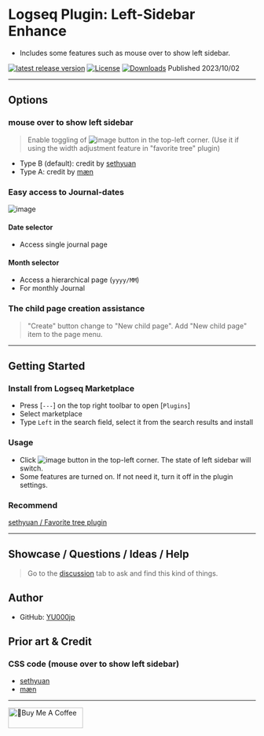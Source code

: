 # Logseq Plugin: Left-Sidebar Enhance

- Includes some features such as mouse over to show left sidebar.

[![latest release version](https://img.shields.io/github/v/release/YU000jp/logseq-plugin-left-sidebar-enhance)](https://github.com/YU000jp/logseq-plugin-left-sidebar-enhance/releases)
[![License](https://img.shields.io/github/license/YU000jp/logseq-plugin-left-sidebar-enhance?color=blue)](https://github.com/YU000jp/logseq-plugin-left-sidebar-enhance/LICENSE)
[![Downloads](https://img.shields.io/github/downloads/YU000jp/logseq-plugin-left-sidebar-enhance/total.svg)](https://github.com/YU000jp/logseq-plugin-left-sidebar-enhance/releases)
 Published 2023/10/02

---

## Options

### mouse over to show left sidebar

> Enable toggling of ![image](https://github.com/YU000jp/logseq-plugin-left-sidebar-enhance/assets/111847207/8e3efccf-27e9-4332-b431-9765a69463a9)
 button in the top-left corner. (Use it if using the width adjustment feature in "favorite tree" plugin)

- Type B (default): credit by [sethyuan](https://github.com/YU000jp/logseq-plugin-left-sidebar-enhance/issues/1#issue-1910716211)
- Type A: credit by [mæn](https://discord.com/channels/725182569297215569/775936939638652948/1155251493486727338)

### Easy access to Journal-dates

![image](https://github.com/YU000jp/logseq-plugin-left-sidebar-enhance/assets/111847207/ec42967a-4c66-4d02-9765-782772dbb18e)

#### Date selector

- Access single journal page

#### Month selector

- Access a hierarchical page (`yyyy/MM`)
- For monthly Journal

###  The child page creation assistance

> "Create" button change to "New child page". Add "New child page" item to the page menu.

---

## Getting Started

### Install from Logseq Marketplace

- Press [`---`] on the top right toolbar to open [`Plugins`]
- Select marketplace
- Type `Left` in the search field, select it from the search results and install

### Usage

- Click ![image](https://github.com/YU000jp/logseq-plugin-left-sidebar-enhance/assets/111847207/8e3efccf-27e9-4332-b431-9765a69463a9)
 button in the top-left corner. The state of left sidebar will switch.
- Some features are turned on. If not need it, turn it off in the plugin settings.

### Recommend

[sethyuan / Favorite tree plugin](https://github.com/sethyuan/logseq-plugin-favorite-tree)

---

## Showcase / Questions / Ideas / Help

> Go to the [discussion](https://github.com/YU000jp/logseq-plugin-left-sidebar-enhance/discussions) tab to ask and find this kind of things.

## Author

- GitHub: [YU000jp](https://github.com/YU000jp)

## Prior art & Credit

###  CSS code (mouse over to show left sidebar)
- [sethyuan](https://github.com/YU000jp/logseq-plugin-left-sidebar-enhance/issues/1#issue-1910716211)
- [mæn](https://discord.com/channels/725182569297215569/775936939638652948/1155251493486727338)

---

<a href="https://www.buymeacoffee.com/yu000japan" target="_blank"><img src="https://cdn.buymeacoffee.com/buttons/v2/default-violet.png" alt="🍌Buy Me A Coffee" style="height: 42px;width: 152px" ></a>
